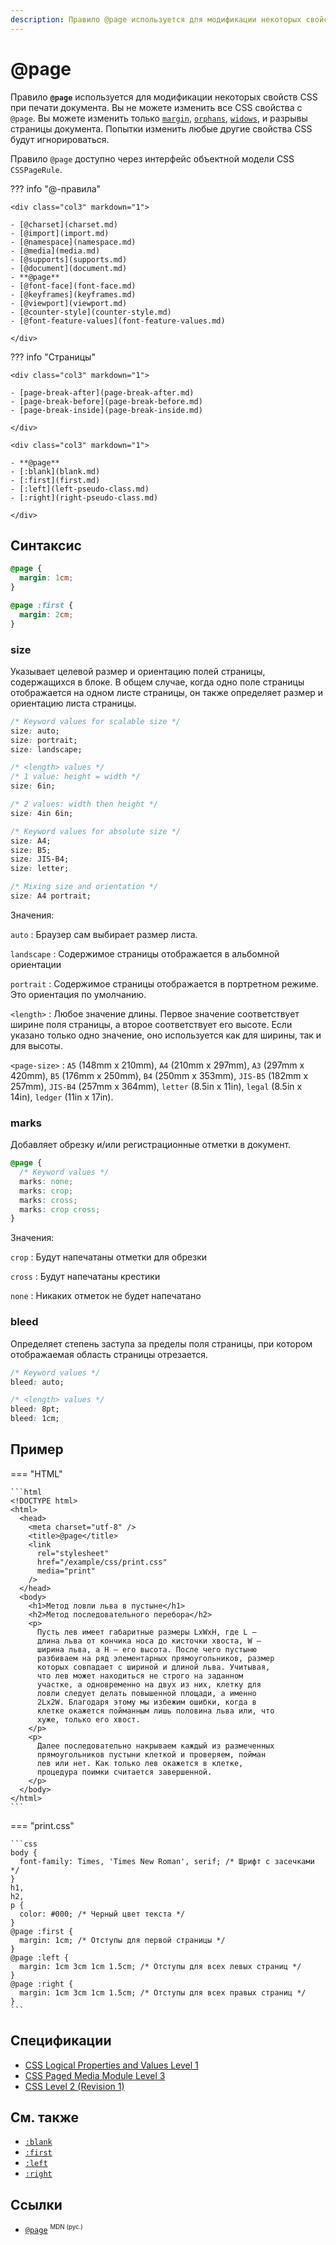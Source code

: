 ```yaml
---
description: Правило @page используется для модификации некоторых свойств CSS при печати документа
---
```


# @page

Правило **`@page`** используется для модификации некоторых свойств CSS при печати документа. Вы не можете изменить все CSS свойства с `@page`. Вы можете изменить только [`margin`](margin.md), [`orphans`](orphans.md), [`widows`](widows.md), и разрывы страницы документа. Попытки изменить любые другие свойства CSS будут игнорироваться.

Правило `@page` доступно через интерфейс объектной модели CSS `CSSPageRule`.

??? info "@-правила"

    <div class="col3" markdown="1">

    - [@charset](charset.md)
    - [@import](import.md)
    - [@namespace](namespace.md)
    - [@media](media.md)
    - [@supports](supports.md)
    - [@document](document.md)
    - **@page**
    - [@font-face](font-face.md)
    - [@keyframes](keyframes.md)
    - [@viewport](viewport.md)
    - [@counter-style](counter-style.md)
    - [@font-feature-values](font-feature-values.md)

    </div>

??? info "Страницы"

    <div class="col3" markdown="1">

    - [page-break-after](page-break-after.md)
    - [page-break-before](page-break-before.md)
    - [page-break-inside](page-break-inside.md)

    </div>

    <div class="col3" markdown="1">

    - **@page**
    - [:blank](blank.md)
    - [:first](first.md)
    - [:left](left-pseudo-class.md)
    - [:right](right-pseudo-class.md)

    </div>

## Синтаксис

```css
@page {
  margin: 1cm;
}

@page :first {
  margin: 2cm;
}
```

### size

Указывает целевой размер и ориентацию полей страницы, содержащихся в блоке. В общем случае, когда одно поле страницы отображается на одном листе страницы, он также определяет размер и ориентацию листа страницы.

```css
/* Keyword values for scalable size */
size: auto;
size: portrait;
size: landscape;

/* <length> values */
/* 1 value: height = width */
size: 6in;

/* 2 values: width then height */
size: 4in 6in;

/* Keyword values for absolute size */
size: A4;
size: B5;
size: JIS-B4;
size: letter;

/* Mixing size and orientation */
size: A4 portrait;
```

Значения:

`auto`
: Браузер сам выбирает размер листа.

`landscape`
: Содержимое страницы отображается в альбомной ориентации

`portrait`
: Содержимое страницы отображается в портретном режиме. Это ориентация по умолчанию.

`<length>`
: Любое значение длины. Первое значение соответствует ширине поля страницы, а второе соответствует его высоте. Если указано только одно значение, оно используется как для ширины, так и для высоты.

`<page-size>`
: `A5` (148mm x 210mm), `A4` (210mm x 297mm), `A3` (297mm x 420mm), `B5` (176mm x 250mm), `B4` (250mm x 353mm), `JIS-B5` (182mm x 257mm), `JIS-B4` (257mm x 364mm), `letter` (8.5in x 11in), `legal` (8.5in x 14in), `ledger` (11in x 17in).

### marks

Добавляет обрезку и/или регистрационные отметки в документ.

```css
@page {
  /* Keyword values */
  marks: none;
  marks: crop;
  marks: cross;
  marks: crop cross;
}
```

Значения:

`crop`
: Будут напечатаны отметки для обрезки

`cross`
: Будут напечатаны крестики

`none`
: Никаких отметок не будет напечатано

### bleed

Определяет степень заступа за пределы поля страницы, при котором отображаемая область страницы отрезается.

```css
/* Keyword values */
bleed: auto;

/* <length> values */
bleed: 8pt;
bleed: 1cm;
```

## Пример

=== "HTML"

    ```html
    <!DOCTYPE html>
    <html>
      <head>
        <meta charset="utf-8" />
        <title>@page</title>
        <link
          rel="stylesheet"
          href="/example/css/print.css"
          media="print"
        />
      </head>
      <body>
        <h1>Метод ловли льва в пустыне</h1>
        <h2>Метод последовательного перебора</h2>
        <p>
          Пусть лев имеет габаритные размеры LxWxH, где L —
          длина льва от кончика носа до кисточки хвоста, W —
          ширина льва, а H — его высота. После чего пустыню
          разбиваем на ряд элементарных прямоугольников, размер
          которых совпадает с шириной и длиной льва. Учитывая,
          что лев может находиться не строго на заданном
          участке, а одновременно на двух из них, клетку для
          ловли следует делать повышенной площади, а именно
          2Lx2W. Благодаря этому мы избежим ошибки, когда в
          клетке окажется пойманным лишь половина льва или, что
          хуже, только его хвост.
        </p>
        <p>
          Далее последовательно накрываем каждый из размеченных
          прямоугольников пустыни клеткой и проверяем, пойман
          лев или нет. Как только лев окажется в клетке,
          процедура поимки считается завершенной.
        </p>
      </body>
    </html>
    ```

=== "print.css"

    ```css
    body {
      font-family: Times, 'Times New Roman', serif; /* Шрифт с засечками */
    }
    h1,
    h2,
    p {
      color: #000; /* Черный цвет текста */
    }
    @page :first {
      margin: 1cm; /* Отступы для первой страницы */
    }
    @page :left {
      margin: 1cm 3cm 1cm 1.5cm; /* Отступы для всех левых страниц */
    }
    @page :right {
      margin: 1cm 3cm 1cm 1.5cm; /* Отступы для всех правых страниц */
    }
    ```

## Спецификации

- [CSS Logical Properties and Values Level 1](https://drafts.csswg.org/css-logical/#logical-page)
- [CSS Paged Media Module Level 3](https://drafts.csswg.org/css-page-3/#at-page-rule)
- [CSS Level 2 (Revision 1)](https://www.w3.org/TR/CSS2/page.html#page-selectors)

## См. также

- [`:blank`](blank.md)
- [`:first`](first.md)
- [`:left`](left-pseudo-class.md)
- [`:right`](right.md)

## Ссылки

- [`@page`](https://developer.mozilla.org/ru/docs/Web/CSS/@page) <sup><small>MDN (рус.)</small></sup>
